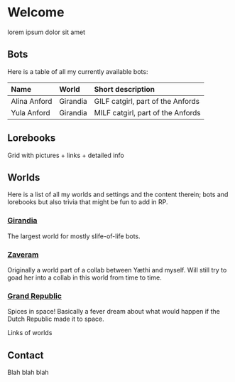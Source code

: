 # Welcome

lorem ipsum dolor sit amet

## Bots

Here is a table of all my currently available bots:

| Name         | World    | Short description                 |
|:-------------|:---------|:----------------------------------|
| Alina Anford | Girandia | GILF catgirl, part of the Anfords |
| Yula Anford  | Girandia | MILF catgirl, part of the Anfords |

## Lorebooks

Grid with pictures + links + detailed info

## Worlds

Here is a list of all my worlds and settings and the content therein; bots and lorebooks but also trivia that might be fun to add in RP.

### [Girandia](/Girandia)

The largest world for mostly slife-of-life bots.

### [Zaveram](/Zaveram)

Originally a world part of a collab between Yæthi and myself. Will still try to goad her into a collab in this world from time to time.

### [Grand Republic](/GrandRepublic)

Spices in space! Basically a fever dream about what would happen if the Dutch Republic made it to space.

Links of worlds

## Contact

Blah blah blah
